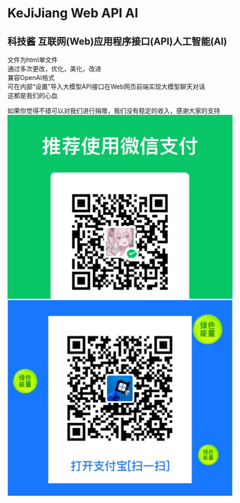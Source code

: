 # KeJiJiang Web API AI
## 科技酱 互联网(Web)应用程序接口(API)人工智能(AI)
文件为html单文件  
通过多次更改，优化，美化，改进  
兼容OpenAI格式  
可在内部“设置”导入大模型API接口在Web网页前端实现大模型聊天对话  
这都是我们的心血  

如果你觉得不错可以对我们进行捐赠，我们没有稳定的收入，感谢大家的支持
![WeChat](./img/wechat.jpg)![AliPay](./img/alipay.png)
